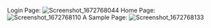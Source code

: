 Login Page:
![Screenshot_1672768044](https://user-images.githubusercontent.com/67706542/210412670-5e3be69d-ba64-4e63-8110-67fd3e58428d.png)
Home Page:
![Screenshot_1672768110](https://user-images.githubusercontent.com/67706542/210412806-cf72d897-c4c4-4f2a-91e2-c4aec163ce8a.png)
A Sample Page:
![Screenshot_1672768133](https://user-images.githubusercontent.com/67706542/210412866-21dedc39-b39f-43cd-bfbf-fc63ddc19e34.png)
